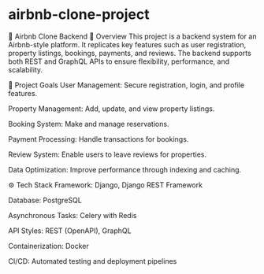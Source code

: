 # airbnb-clone-project

🏡 Airbnb Clone Backend
📖 Overview
This project is a backend system for an Airbnb-style platform. It replicates key features such as user registration, property listings, bookings, payments, and reviews. The backend supports both REST and GraphQL APIs to ensure flexibility, performance, and scalability.

🎯 Project Goals
User Management: Secure registration, login, and profile features.

Property Management: Add, update, and view property listings.

Booking System: Make and manage reservations.

Payment Processing: Handle transactions for bookings.

Review System: Enable users to leave reviews for properties.

Data Optimization: Improve performance through indexing and caching.

⚙️ Tech Stack
Framework: Django, Django REST Framework

Database: PostgreSQL

Asynchronous Tasks: Celery with Redis

API Styles: REST (OpenAPI), GraphQL

Containerization: Docker

CI/CD: Automated testing and deployment pipelines